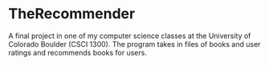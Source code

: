 # TheRecommender
A final project in one of my computer science classes at the University of Colorado Boulder (CSCI 1300). The program takes in files of books and user ratings and recommends books for users. 
